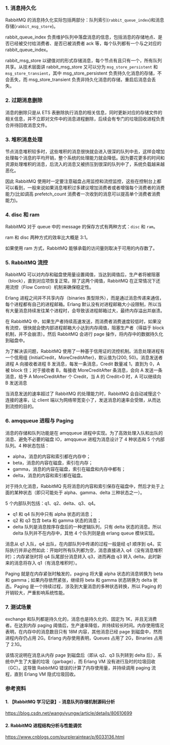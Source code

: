 ### 1. 消息持久化

RabbitMQ 的消息持久化实际包括两部分：队列索引(`rabbit_queue_index`)和消息存储(`rabbit_msg_store`)。

rabbit_queue_index 负责维护队列中落盘消息的信息，包括消息的存储地点、是否已经被交付给消费者、是否已被消费者 ack 等，每个队列都有一个与之对应的 rabbit_queue_index。

rabbit_msg_store 以键值对的形式存储消息，每个节点有且只有一个，所有队列共享。从技术层面讲 rabbit_msg_store 又可以分为 `msg_store_persistent` 和 `msg_store_transient`，其中 msg_store_persistent 负责持久化消息的存储，不会丢失，而 msg_store_transient 负责非持久化消息的存储，重启后消息会丢失。

### 2. 过期消息删除

消息的删除只是从 ETS 表删除执行消息的相关信息，同时更新对应的存储文件的相关信息，并不立即对文件中的消息进程删除，后续会有专门的垃圾回收进程负责合并待回收消息文件。

### 3. 堆积消息处理

节点消息堆积较多时，这些堆积的消息很快就会进入很深的队列中去，这样会增加处理每个消息的平均开销，整个系统的处理能力就会降低。因为要花更多的时间和资源处理堆积的消息，后流入的消息又被挤压到很深的队列中了，系统负载越来越恶化。

因此 RabbitMQ 使用时一定要注意磁盘占用监控和流控监控，这些在控制台上都可以看到，一般来说如果消息堆积过多建议增加消费者或者增强每个消费者的消费能力(比如调高 prefetch_count 消费者一次收到的消息可以提高单个消费者消费能力)。

### 4. disc 和 ram

RabbitMQ 对于 queue 中的 message 的保存方式有两种方式：`disc` 和 `ram`。

ram 和 disc 两种方式的效率比大概是 3:1。

如果使用 ram 方式，RabbitMQ 能够承载的访问量则取决于可用的内存数了。

### 5. RabbitMQ 流控

RabbitMQ 可以对内存和磁盘使用量设置阈值，当达到阈值后，生产者将被阻塞（block），直到对应项恢复正常。除了这两个阈值，RabbitMQ 在正常情况下还用流控（Flow Control）机制来确保稳定性。

Erlang 进程之间并不共享内存（binaries 类型除外），而是通过消息传递来通信，每个进程都有自己的进程邮箱。Erlang 默认没有对进程邮箱大小设限制，所以当有大量消息持续发往某个进程时，会导致该进程邮箱过大，最终内存溢出并崩溃。

在 RabbitMQ 中，如果生产者持续高速发送，而消费者消费速度较低时，如果没有流控，很快就会使内部进程邮箱大小达到内存阈值，阻塞生产者（得益于 block 机制，并不会崩溃）。然后 RabbitMQ 会进行 page 操作，将内存中的数据持久化到磁盘中。

为了解决该问题，RabbitMQ 使用了一种基于信用证的流控机制。消息处理进程有一个信用组 {InitialCredit，MoreCreditAfter}，默认值为{200, 50}。消息发送者进程 A 向接收者进程 B 发消息，每发一条消息，Credit 数量减 1，直到为 0，A 被 block 住；对于接收者 B，每接收 MoreCreditAfter 条消息，会向 A 发送一条消息，给予 A MoreCreditAfter 个 Credit，当 A 的 Credit>0 时，A 可以继续向 B 发送消息

当消息发送的速率超过了 RabbitMQ 的处理能力时，RabbitMQ 会自动减慢这个连接的速率，让 client 端以为网络带宽变小了，发送消息的速率会受限，从而达到流控的目的。

### 6. amqqueue 进程与 Paging

消息的存储和队列功能是在 amqqueue 进程中实现。为了高效处理入队和出队的消息、避免不必要的磁盘 IO，amqqueue 进程为消息设计了 4 种状态和 5 个内部队列。4 种状态包括：

- alpha，消息的内容和索引都在内存中；
- beta，消息的内容在磁盘，索引在内存；
- gamma，消息的内容在磁盘，索引在磁盘和内存中都有；
- delta，消息的内容和索引都在磁盘。

对于持久化消息，RabbitMQ 先将消息的内容和索引保存在磁盘中，然后才处于上面的某种状态（即只可能处于 alpha、gamma、delta 三种状态之一）。

5 个内部队列包括：q1、q2、delta、q3、q4。

- q1 和 q4 队列中只有 alpha 状态的消息；
- q2 和 q3 包含 beta 和 gamma 状态的消息；
- delta 队列是消息按序存盘后的一种逻辑队列，只有 delta 状态的消息。所以 delta 队列并不在内存中，其他 4 个队列则是由 erlang queue 模块实现。

消息从 q1 入队，q4 出队，在内部队列中传递的过程一般是经 q1 顺序到 q4。实际执行并非必然如此：开始时所有队列都为空，消息直接进入 q4（没有消息堆积时）；内存紧张时将 q4 队尾部分消息转入 q3，进而再由 q3 转入 delta，此时新来的消息将存入 q1（有消息堆积时）。

Paging 就是在内存紧张时触发的，paging 将大量 alpha 状态的消息转换为 beta 和 gamma；如果内存依然紧张，继续将 beta 和 gamma 状态转换为 delta 状态。Paging 是一个持续过程，涉及到大量消息的多种状态转换，所以 Paging 的开销较大，严重影响系统性能。

### 7. 测试场景

exchange 和队列都是持久化的，消息也是持久化的、固定为 1K，并且无消费者。在达到内存 paging 阈值后，生产速率降低，并持续较长时间。内存使用情况表明，在内存中的消息数目只有 18M 内容，其他消息已经 page 到磁盘中，然而进程内存仍占用 2G。Erlang 内存使用表明，Queues 占用了 2G，Binaries 占用了 2.1G。

该情况说明在消息从内存 page 到磁盘后（即从 q2、q3 队列转到 delta 后），系统中产生了大量的垃圾（garbage），而 Erlang VM 没有进行及时的垃圾回收（GC）。这导致 RabbitMQ 错误的计算了内存使用量，并持续调用 paging 流程，直到 Erlang VM 隐式垃圾回收。

### 参考资料

#### 1. 【RabbitMQ 学习记录】- 消息队列存储机制源码分析

https://blog.csdn.net/wangyiyungw/article/details/80610699

#### 2. RabbitMQ 进程结构分析与性能调优

https://www.cnblogs.com/purpleraintear/p/6033136.html
